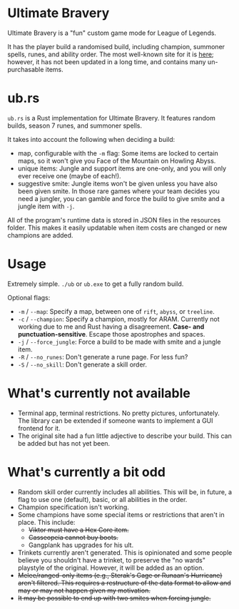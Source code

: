 # Ultimate Bravery

Ultimate Bravery is a "fun" custom game mode for League of Legends.

It has the player build a randomised build, including champion, summoner spells, runes, and ability order. The most well-known site for it is [here](http://www.ultimate-bravery.com/); however, it has not been updated in a long time, and contains many un-purchasable items.

# ub.rs

`ub.rs` is a Rust implementation for Ultimate Bravery. It features random builds, season 7 runes, and summoner spells.

It takes into account the following when deciding a build:

- map, configurable with the `-m` flag: Some items are locked to certain maps, so it won't give you Face of the Mountain on Howling Abyss.
- unique items: Jungle and support items are one-only, and you will only ever receive one (maybe of each!).
- suggestive smite: Jungle items won't be given unless you have also been given smite. In those rare games where your team decides you need a jungler, you can gamble and force the build to give smite and a jungle item with `-j`.

All of the program's runtime data is stored in JSON files in the resources folder. This makes it easily updatable when item costs are changed or new champions are added.

# Usage

Extremely simple. `./ub` or `ub.exe` to get a fully random build.

Optional flags:

- `-m` / `--map`: Specify a map, between one of `rift`, `abyss`, or `treeline`.
- `-c` / `--champion`: Specify a champion, mostly for ARAM. Currently not working due to me and Rust having a disagreement. **Case- and punctuation-sensitive**. Escape those apostrophes and spaces.
- `-j` / `--force_jungle`: Force a build to be made with smite and a jungle item.
- `-R` / `--no_runes`: Don't generate a rune page. For less fun?
- `-S` / `--no_skill`: Don't generate a skill order.

# What's currently not available

- Terminal app, terminal restrictions. No pretty pictures, unfortunately. The library can be extended if someone wants to implement a GUI frontend for it.
- The original site had a fun little adjective to describe your build. This can be added but has not yet been.

# What's currently a bit odd

- Random skill order currently includes all abilities. This will be, in future, a flag to use one (default), basic, or all abilities in the order.
- Champion specification isn't working.
- Some champions have some special items or restrictions that aren't in place. This include:
    - ~~Viktor must have a Hex Core item.~~
    - ~~Casseopeia cannot buy boots.~~
    - Gangplank has upgrades for his ult.
- Trinkets currently aren't generated. This is opinionated and some people believe you shouldn't have a trinket, to preserve the "no wards" playstyle of the original. However, it will be added as an option.
- ~~Melee/ranged-only items (e.g., Sterak's Gage or Runaan's Hurricane) aren't filtered. This requires a restructure of the data format to allow and may or may not happen given my motivation.~~
- ~~It may be possible to end up with two smites when forcing jungle.~~
